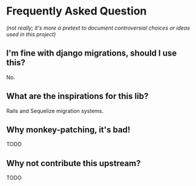 Frequently Asked Question
=========================

_(not really; it's more a pretext to document controversial choices or ideas
used in this project)_


I'm fine with django migrations, should I use this?
---------------------------------------------------

No.


What are the inspirations for this lib?
---------------------------------------

Rails and Sequelize migration systems.


Why monkey-patching, it's bad!
------------------------------

TODO


Why not contribute this upstream?
---------------------------------

TODO
